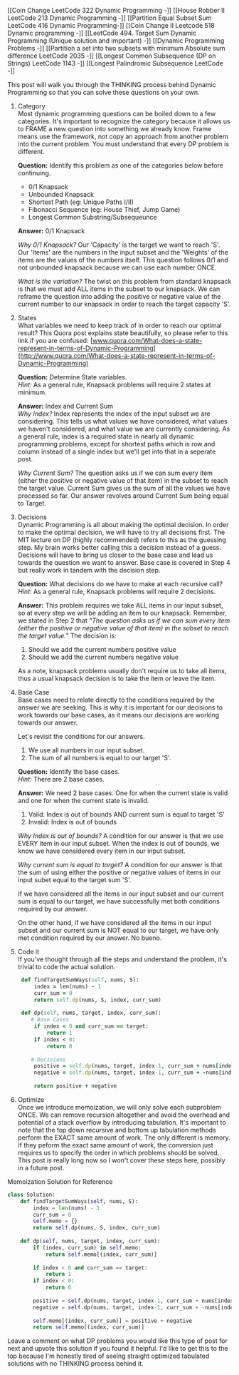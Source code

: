 [[Coin Change LeetCode 322 Dynamic Programming -]]
[[House Robber II LeetCode 213 Dynamic Programming -]]
[[Partition Equal Subset Sum LeetCode 416 Dynamic Programming-]]
[[Coin Change II Leetcode 518 Dynamic programming -]]
[[LeetCode 494. Target Sum Dynamic Programming (Unique solution and important) -]]
[[Dynamic Programming Problems -]]
[[Partition a set into two subsets with minimum Absolute sum difference LeetCode 2035 -]]
[[Longest Common Subsequence (DP on Strings) LeetCode 1143 -]]
[[Longest Palindromic Subsequence LeetCode -]]


This post will walk you through the THINKING process behind Dynamic Programming so that you can solve these questions on your own.

1. Category  
    Most dynamic programming questions can be boiled down to a few categories. It's important to recognize the category because it allows us to FRAME a new question into something we already know. Frame means use the framework, not copy an approach from another problem into the current problem. You must understand that every DP problem is different.
    
    **Question:** Identify this problem as one of the categories below before continuing.
    
    - 0/1 Knapsack
    - Unbounded Knapsack
    - Shortest Path (eg: Unique Paths I/II)
    - Fibonacci Sequence (eg: House Thief, Jump Game)
    - Longest Common Substring/Subsequeunce
    
    **Answer:** 0/1 Knapsack
    
    _Why 0/1 Knapsack?_ Our 'Capacity' is the target we want to reach 'S'. Our 'Items' are the numbers in the input subset and the 'Weights' of the items are the values of the numbers itself. This question follows 0/1 and not unbounded knapsack because we can use each number ONCE.
    
    _What is the variation?_ The twist on this problem from standard knapsack is that we must add ALL items in the subset to our knapsack. We can reframe the question into adding the positive or negative value of the current number to our knapsack in order to reach the target capacity 'S'.
    
2. States  
    What variables we need to keep track of in order to reach our optimal result? This Quora post explains state beautifully, so please refer to this link if you are confused: [www.quora.com/What-does-a-state-represent-in-terms-of-Dynamic-Programming](http://www.quora.com/What-does-a-state-represent-in-terms-of-Dynamic-Programming)
    
    **Question:** Determine State variables.  
    _Hint:_ As a general rule, Knapsack problems will require 2 states at minimum.
    
    **Answer:** Index and Current Sum  
    _Why Index?_ Index represents the index of the input subset we are considering. This tells us what values we have considered, what values we haven't considered, and what value we are currently considering. As a general rule, index is a required state in nearly all dynamic programming problems, except for shortest paths which is row and column instead of a single index but we'll get into that in a seperate post.
    
    _Why Current Sum?_ The question asks us if we can sum every item (either the positive or negative value of that item) in the subset to reach the target value. Current Sum gives us the sum of all the values we have processed so far. Our answer revolves around Current Sum being equal to Target.
    
3. Decisions  
    Dynamic Programming is all about making the optimal decision. In order to make the optimal decision, we will have to try all decisions first. The MIT lecture on DP (highly recommended) refers to this as the guessing step. My brain works better calling this a decision instead of a guess. Decisions will have to bring us closer to the base case and lead us towards the question we want to answer. Base case is covered in Step 4 but really work in tandem with the decision step.
    
    **Question:** What decisions do we have to make at each recursive call?  
    _Hint:_ As a general rule, Knapsack problems will require 2 decisions.
    
    **Answer:** This problem requires we take ALL items in our input subset, so at every step we will be adding an item to our knapsack. Remember, we stated in Step 2 that _"The question asks us if we can sum every item (either the positive or negative value of that item) in the subset to reach the target value."_ The decision is:
    
    1. Should we add the current numbers positive value
    2. Should we add the current numbers negative value
    
    As a note, knapsack problems usually don't require us to take all items, thus a usual knapsack decision is to take the item or leave the item.
    
4. Base Case  
    Base cases need to relate directly to the conditions required by the answer we are seeking. This is why it is important for our decisions to work towards our base cases, as it means our decisions are working towards our answer.
    
    Let's revisit the conditions for our answers.
    
    1. We use all numbers in our input subset.
    2. The sum of all numbers is equal to our target 'S'.
    
    **Question:** Identify the base cases.  
    _Hint:_ There are 2 base cases.
    
    **Answer:** We need 2 base cases. One for when the current state is valid and one for when the current state is invalid.
    
    1. Valid: Index is out of bounds AND current sum is equal to target 'S'
    2. Invalid: Index is out of bounds
    
    _Why Index is out of bounds?_ A condition for our answer is that we use EVERY item in our input subset. When the index is out of bounds, we know we have considered every item in our input subset.
    
    _Why current sum is equal to target?_ A condition for our answer is that the sum of using either the positive or negative values of items in our input subet equal to the target sum 'S'.
    
    If we have considered all the items in our input subset and our current sum is equal to our target, we have successfully met both conditions required by our answer.
    
    On the other hand, if we have considered all the items in our input subset and our current sum is NOT equal to our target, we have only met condition required by our answer. No bueno.
    
5. Code it  
    If you've thought through all the steps and understand the problem, it's trivial to code the actual solution.
    
    ```ruby
     def findTargetSumWays(self, nums, S):
         index = len(nums) - 1
         curr_sum = 0
         return self.dp(nums, S, index, curr_sum)
         
     def dp(self, nums, target, index, curr_sum):
     	# Base Cases
         if index < 0 and curr_sum == target:
             return 1
         if index < 0:
             return 0 
         
     	# Decisions
         positive = self.dp(nums, target, index-1, curr_sum + nums[index])
         negative = self.dp(nums, target, index-1, curr_sum + -nums[index])
         
         return positive + negative
    ```
    
6. Optimize  
    Once we introduce memoization, we will only solve each subproblem ONCE. We can remove recursion altogether and avoid the overhead and potential of a stack overflow by introducing tabulation. It's important to note that the top down recursive and bottom up tabulation methods perform the EXACT same amount of work. The only different is memory. If they peform the exact same amount of work, the conversion just requires us to specify the order in which problems should be solved. This post is really long now so I won't cover these steps here, possibly in a future post.
    

Memoization Solution for Reference

```python
class Solution:
    def findTargetSumWays(self, nums, S):
        index = len(nums) - 1
        curr_sum = 0
        self.memo = {}
        return self.dp(nums, S, index, curr_sum)
        
    def dp(self, nums, target, index, curr_sum):
        if (index, curr_sum) in self.memo:
            return self.memo[(index, curr_sum)]
        
        if index < 0 and curr_sum == target:
            return 1
        if index < 0:
            return 0 
        
        positive = self.dp(nums, target, index-1, curr_sum + nums[index])
        negative = self.dp(nums, target, index-1, curr_sum + -nums[index])
        
        self.memo[(index, curr_sum)] = positive + negative
        return self.memo[(index, curr_sum)]
```

Leave a comment on what DP problems you would like this type of post for next and upvote this solution if you found it helpful. I'd like to get this to the top because I'm honestly tired of seeing straight optimized tabulated solutions with no THINKING process behind it.